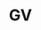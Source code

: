 ---
layout: firm_page
title: "GV"
id: "gv.com"
permalink: "/gvgv.com/"
website: "https://www.gv.com"
offices: "San Francisco Bay Area (United States), New York (United States), Cambridge (United States), London (United Kingdom)"
investment_stages: "Seed, Series A, Series B, Series C, Series D"
portfolio_companies: "Uber, Nest, Slack, GitLab, Duo Security, Flatiron Health, Verve Therapeutics, One Medical, Air Protein, Stripe, Brightline, Wonder, Dapper Labs, ROME, 23andMe"
portfolio_link: "https://www.gv.com/portfolio"
investment_markets: "Consumer, Enterprise, Frontier Tech, Life Sciences"
founded_year: "2009"
description: "GV, formerly Google Ventures, is a venture capital firm with Alphabet as its sole limited partner. They focus on supporting innovative founders at early stages, providing long-term relationships and access to Google's resources. GV invests across various industries, optimizing for ideas demanding long-term partnerships."
linkedin: "https://www.linkedin.com/company/googleventures"
twitter: "https://www.twitter.com/gvteam"
instagram: "https://www.instagram.com/googleventures"
team_page: "https://www.gv.com/team"
investor_type: "Venture Capital"
crunchbase: ""
pitchbook: ""

# SEO Optimization
meta_title: "GV - VC Firm - projectstartups.com"
meta_description: "GV, GV, formerly Google Ventures, is a venture capital firm with Alphabet as its sole limited partner. They focus on supporting innovative founders at ear..."
meta_keywords: "GV, Consumer, Enterprise, Frontier Tech, Life Sciences, VC firm, venture capital, startup investor, projectstartups.com"
canonical_url: "https://vc.projectstartups.com/gvgv.com/"
---